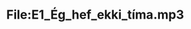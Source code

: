 ---
title: File:E1_Ég_hef_ekki_tíma.mp3
recording of: Ég hef ekki tíma.
reading speed: slow
speaker: E
license: CC0
---